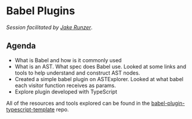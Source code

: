 # Babel Plugins

_Session facilitated by [Jake Runzer](https://github.com/coffee-cup)_.

## Agenda

- What is Babel and how is it commonly used
- What is an AST. What spec does Babel use. Looked at some links and tools to
  help understand and construct AST nodes.
- Created a simple babel plugin on ASTExplorer. Looked at what babel each
  visitor function receives as params.
- Explore plugin developed with TypeScript


All of the resources and tools explored can be found in the
[babel-plugin-typescript-template](https://github.com/coffee-cup/babel-plugin-typescript-template)
repo.
